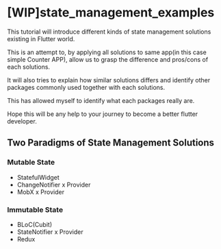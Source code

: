 # [WIP]state_management_examples
This tutorial will introduce different kinds of state management solutions existing in Flutter world. 

This is an attempt to, by applying all solutions to same app(in this case simple Counter APP), allow us to grasp the difference and pros/cons of each solutions. 

It will also tries to explain how similar solutions differs and identify other packages commonly used together with each solutions. 

This has allowed myself to identify what each packages really are. 

Hope this will be any help to your journey to become a better flutter developer.

## Two Paradigms of State Management Solutions
### Mutable State
- StatefulWidget
- ChangeNotifier x Provider
- MobX x Provider
### Immutable State
- BLoC(Cubit)
- StateNotifier x Provider
- Redux